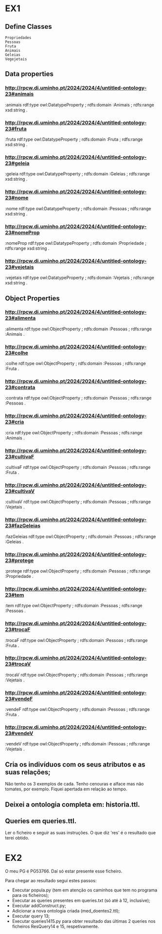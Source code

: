 # EX1
##    Define Classes
    Propriedades
    Pessoas
    Fruta
    Animais
    Geleias
    Vegejetais


##    Data properties

###  http://rpcw.di.uminho.pt/2024/2024/4/untitled-ontology-23#animais
:animais rdf:type owl:DatatypeProperty ;
         rdfs:domain :Animais ;
         rdfs:range xsd:string .


###  http://rpcw.di.uminho.pt/2024/2024/4/untitled-ontology-23#fruta
:fruta rdf:type owl:DatatypeProperty ;
       rdfs:domain :Fruta ;
       rdfs:range xsd:string .


###  http://rpcw.di.uminho.pt/2024/2024/4/untitled-ontology-23#geleia
:geleia rdf:type owl:DatatypeProperty ;
        rdfs:domain :Geleias ;
        rdfs:range xsd:string .


###  http://rpcw.di.uminho.pt/2024/2024/4/untitled-ontology-23#nome
:nome rdf:type owl:DatatypeProperty ;
      rdfs:domain :Pessoas ;
      rdfs:range xsd:string .


###  http://rpcw.di.uminho.pt/2024/2024/4/untitled-ontology-23#nomeProp
:nomeProp rdf:type owl:DatatypeProperty ;
          rdfs:domain :Propriedade ;
          rdfs:range xsd:string .


###  http://rpcw.di.uminho.pt/2024/2024/4/untitled-ontology-23#vejetais
:vejetais rdf:type owl:DatatypeProperty ;
          rdfs:domain :Vejetais ;
          rdfs:range xsd:string .


##    Object Properties

###  http://rpcw.di.uminho.pt/2024/2024/4/untitled-ontology-23#alimenta
:alimenta rdf:type owl:ObjectProperty ;
          rdfs:domain :Pessoas ;
          rdfs:range :Animais .


###  http://rpcw.di.uminho.pt/2024/2024/4/untitled-ontology-23#colhe
:colhe rdf:type owl:ObjectProperty ;
       rdfs:domain :Pessoas ;
       rdfs:range :Fruta .


###  http://rpcw.di.uminho.pt/2024/2024/4/untitled-ontology-23#contrata
:contrata rdf:type owl:ObjectProperty ;
          rdfs:domain :Pessoas ;
          rdfs:range :Pessoas .


###  http://rpcw.di.uminho.pt/2024/2024/4/untitled-ontology-23#cria
:cria rdf:type owl:ObjectProperty ;
      rdfs:domain :Pessoas ;
      rdfs:range :Animais .


###  http://rpcw.di.uminho.pt/2024/2024/4/untitled-ontology-23#cultivaF
:cultivaF rdf:type owl:ObjectProperty ;
          rdfs:domain :Pessoas ;
          rdfs:range :Fruta .


###  http://rpcw.di.uminho.pt/2024/2024/4/untitled-ontology-23#cultivaV
:cultivaV rdf:type owl:ObjectProperty ;
          rdfs:domain :Pessoas ;
          rdfs:range :Vejetais .


###  http://rpcw.di.uminho.pt/2024/2024/4/untitled-ontology-23#fazGeleias
:fazGeleias rdf:type owl:ObjectProperty ;
            rdfs:domain :Pessoas ;
            rdfs:range :Geleias .


###  http://rpcw.di.uminho.pt/2024/2024/4/untitled-ontology-23#protege
:protege rdf:type owl:ObjectProperty ;
         rdfs:domain :Pessoas ;
         rdfs:range :Propriedade .


###  http://rpcw.di.uminho.pt/2024/2024/4/untitled-ontology-23#tem
:tem rdf:type owl:ObjectProperty ;
     rdfs:domain :Pessoas ;
     rdfs:range :Pessoas .


###  http://rpcw.di.uminho.pt/2024/2024/4/untitled-ontology-23#trocaF
:trocaF rdf:type owl:ObjectProperty ;
        rdfs:domain :Pessoas ;
        rdfs:range :Fruta .


###  http://rpcw.di.uminho.pt/2024/2024/4/untitled-ontology-23#trocaV
:trocaV rdf:type owl:ObjectProperty ;
        rdfs:domain :Pessoas ;
        rdfs:range :Vejetais .


###  http://rpcw.di.uminho.pt/2024/2024/4/untitled-ontology-23#vendeF
:vendeF rdf:type owl:ObjectProperty ;
        rdfs:domain :Pessoas ;
        rdfs:range :Fruta .


###  http://rpcw.di.uminho.pt/2024/2024/4/untitled-ontology-23#vendeV
:vendeV rdf:type owl:ObjectProperty ;
        rdfs:domain :Pessoas ;
        rdfs:range :Vejetais .


## Cria os indivíduos com os seus atributos e as suas relações;
Não tenho os 3 exemplos de cada. Tenho cenouras e alface mas não tomates, por exemplo. Fiquei apertada em relação ao tempo.


## Deixei a ontologia completa em: historia.ttl.

## Queries em queries.ttl. 
Ler o ficheiro e seguir as suas instruções. O que diz 'res' é o resultado que terei obtido.




# EX2
O meu PG é PG53766. Daí só estar presente esse ficheiro.

Para chegar ao resultado segui estes passos:

- Executar popula.py (tem em atenção os caminhos que tem no programa para os ficheiros);
- Executar as queries presentes em queries.txt (só até à 12, inclusive);
- Executar addConstruct.py;
- Adicionar a nova ontologia criada (med_doentes2.ttl);
- Executar query 13;
- Executar queries1415.py para obter resultado das últimas 2 queries nos ficheiros ResQuery14 e 15, respetivamente.

